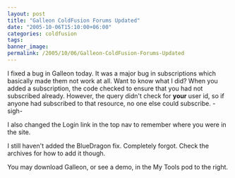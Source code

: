 ```yaml
---
layout: post
title: "Galleon ColdFusion Forums Updated"
date: "2005-10-06T15:10:00+06:00"
categories: coldfusion 
tags: 
banner_image: 
permalink: /2005/10/06/Galleon-ColdFusion-Forums-Updated
---
```


I fixed a bug in Galleon today. It was a major bug in subscriptions which basically made them not work at all. Want to know what I did? When you added a subscription, the code checked to ensure that you had not subscribed already. However, the query didn't check for <b>your</b> user id, so if anyone had subscribed to that resource, no one else could subscribe. -sigh-

I also changed the Login link in the top nav to remember where you were in the site.

I still haven't added the BlueDragon fix. Completely forgot. Check the archives for how to add it though.

You may download Galleon, or see a demo, in the My Tools pod to the right.